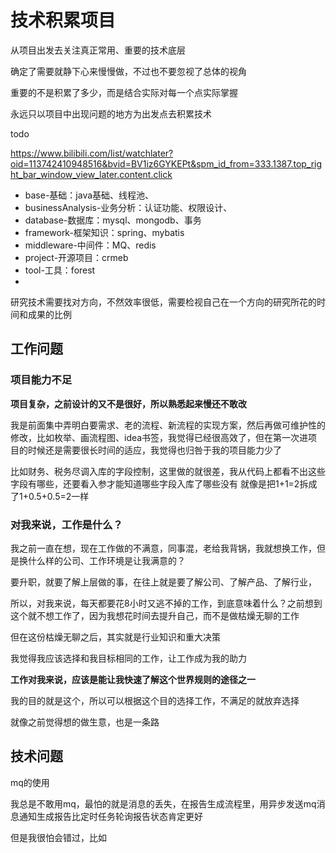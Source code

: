 # 技术积累项目

从项目出发去关注真正常用、重要的技术底层

确定了需要就静下心来慢慢做，不过也不要忽视了总体的视角

重要的不是积累了多少，而是结合实际对每一个点实际掌握

永远只以项目中出现问题的地方为出发点去积累技术

todo

https://www.bilibili.com/list/watchlater?oid=113742410948516&bvid=BV1iz6GYKEPt&spm_id_from=333.1387.top_right_bar_window_view_later.content.click

- base-基础：java基础、线程池、
- businessAnalysis-业务分析：认证功能、权限设计、
- database-数据库：mysql、mongodb、事务
- framework-框架知识：spring、mybatis
- middleware-中间件：MQ、redis
- project-开源项目：crmeb
- tool-工具：forest
- 




研究技术需要找对方向，不然效率很低，需要检视自己在一个方向的研究所花的时间和成果的比例

## 工作问题
### 项目能力不足
**项目复杂，之前设计的又不是很好，所以熟悉起来慢还不敢改**

我是前面集中弄明白要需求、老的流程、新流程的实现方案，然后再做可维护性的修改，比如枚举、画流程图、idea书签，我觉得已经很高效了，但在第一次进项目的时候还是需要很长时间的适应，我觉得也归咎于我的项目能力少了

比如财务、税务尽调入库的字段控制，这里做的就很差，我从代码上都看不出这些字段有哪些，还要看入参才能知道哪些字段入库了哪些没有
就像是把1+1=2拆成了1+0.5+0.5=2一样

### 对我来说，工作是什么？
我之前一直在想，现在工作做的不满意，同事混，老给我背锅，我就想换工作，但是换什么样的公司、工作环境是让我满意的？

要升职，就要了解上层做的事，在往上就是要了解公司、了解产品、了解行业，

所以，对我来说，每天都要花8小时又逃不掉的工作，到底意味着什么？之前想到这个就不想工作了，因为我想花时间去提升自己，而不是做枯燥无聊的工作

但在这份枯燥无聊之后，其实就是行业知识和重大决策

我觉得我应该选择和我目标相同的工作，让工作成为我的助力

**工作对我来说，应该是能让我快速了解这个世界规则的途径之一**

我的目的就是这个，所以可以根据这个目的选择工作，不满足的就放弃选择

就像之前觉得想的做生意，也是一条路

## 技术问题
mq的使用

我总是不敢用mq，最怕的就是消息的丢失，在报告生成流程里，用异步发送mq消息通知生成报告比定时任务轮询报告状态肯定更好

但是我很怕会错过，比如